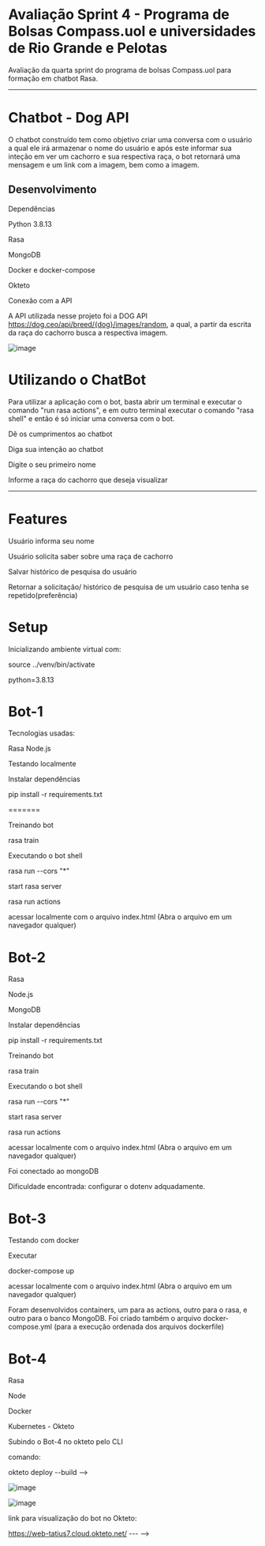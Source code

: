 # Avaliação Sprint 4 - Programa de Bolsas Compass.uol e universidades de Rio Grande e Pelotas
Avaliação da quarta sprint do programa de bolsas Compass.uol para formação em chatbot Rasa.

---
# Chatbot - Dog API

O chatbot construído tem como objetivo criar uma conversa com o usuário a qual ele irá armazenar o nome do usuário e após este informar sua inteção em ver um cachorro e sua respectiva raça, o bot retornará uma mensagem e um link com a imagem, bem como a imagem.


## Desenvolvimento

Dependências

Python 3.8.13

Rasa

MongoDB

Docker e docker-compose

Okteto

Conexão com a API

A API utilizada nesse projeto foi a DOG API  https://dog.ceo/api/breed/{dog}/images/random, a qual, a partir da escrita da raça do cachorro busca a respectiva imagem.

![image](https://user-images.githubusercontent.com/71715202/177291249-62ae6c24-744e-48cd-b9ff-29b363a05db9.png)


# Utilizando o ChatBot


Para utilizar a aplicação com o bot, basta abrir um terminal e executar o comando "run rasa actions", e em outro terminal executar o comando "rasa shell" e então é só iniciar uma conversa com o bot.

Dê os cumprimentos ao chatbot

Diga sua intenção ao chatbot

Digite o seu primeiro nome

Informe a raça do cachorro que deseja visualizar

---

# Features
 
 Usuário informa seu nome

 Usuário solicita saber sobre uma raça de cachorro

 Salvar histórico de pesquisa do usuário

 Retornar a solicitação/ histórico de pesquisa de um usuário caso tenha se repetido(preferência)

# Setup

Inicializando ambiente virtual com:

source ../venv/bin/activate

python=3.8.13


# Bot-1


Tecnologias usadas:

Rasa
Node.js

Testando localmente

Instalar dependências

pip install -r requirements.txt

=======

Treinando bot

rasa train

Executando o bot shell

rasa run --cors "*"

start rasa server

rasa run actions

acessar localmente com o arquivo index.html (Abra o arquivo em um navegador qualquer)


# Bot-2


Rasa

Node.js

MongoDB

Instalar dependências

pip install -r requirements.txt

Treinando bot

rasa train

Executando o bot shell

rasa run --cors "*"

start rasa server

rasa run actions

acessar localmente com o arquivo index.html (Abra o arquivo em um navegador qualquer)

Foi conectado ao mongoDB

Dificuldade encontrada: configurar o dotenv adquadamente.

# Bot-3


Testando com docker

Executar

docker-compose up

acessar localmente com o arquivo index.html (Abra o arquivo em um navegador qualquer)

Foram desenvolvidos containers, um para as actions, outro para o rasa, e outro para o banco MongoDB. Foi criado também o arquivo docker-compose.yml (para a execução ordenada dos arquivos dockerfile)

# Bot-4


Rasa

Node

Docker

Kubernetes - Okteto

Subindo o Bot-4 no okteto pelo CLI

comando:

okteto deploy --build   -->

![image](https://user-images.githubusercontent.com/71715202/177296909-3d81b151-e2af-41eb-b26a-b0aeb22c3f99.png)

![image](https://user-images.githubusercontent.com/71715202/177291715-e81c3421-5be7-494b-b186-9edac7850c2f.png)

link para visualização do bot no Okteto:

https://web-tatius7.cloud.okteto.net/
--- -->
